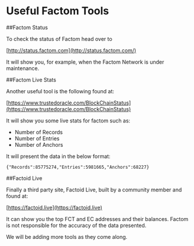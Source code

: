 # Useful Factom Tools

##Factom Status

To check the status of Factom head over to 

[http://status.factom.com](http://status.factom.com/)

It will show you, for example, when the Factom Network is under maintenance.

##Factom Live Stats

Another useful tool is the following found at:

[https://www.trustedoracle.com/BlockChainStatus](https://www.trustedoracle.com/BlockChainStatus)

It will show you some live stats for factom such as:

* Number of Records
* Number of Entries
* Number of Anchors

It will present the data in the below format:
 
`{"Records":85775274,"Entries":5981665,"Anchors":68227}` 

##Factoid Live

Finally a third party site, Factoid Live, built by a community member and found at:
 
[https://factoid.live](https://factoid.live)

It can show you the top FCT and EC addresses and their balances. Factom is not responsible for the accuracy of the data presented.

<aside class="success">
We will be adding more tools as they come along.
</aside>
